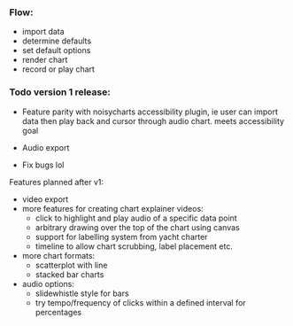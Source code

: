 ### Flow:

- import data 
- determine defaults
- set default options
- render chart
- record or play chart


### Todo version 1 release:

- Feature parity with noisycharts accessibility plugin, ie user can import data then play back and cursor through audio chart. meets accessibility goal

- Audio export

- Fix bugs lol

Features planned after v1:

- video export
- more features for creating chart explainer videos:
    - click to highlight and play audio of a specific data point
    - arbitrary drawing over the top of the chart using canvas
    - support for labelling system from yacht charter
    - timeline to allow chart scrubbing, label placement etc.
- more chart formats:
    - scatterplot with line
    - stacked bar charts
- audio options:
    - slidewhistle style for bars
    - try tempo/frequency of clicks within a defined interval for percentages
